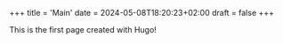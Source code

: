 +++
title = 'Main'
date = 2024-05-08T18:20:23+02:00
draft = false
+++

This is the first page created with Hugo!